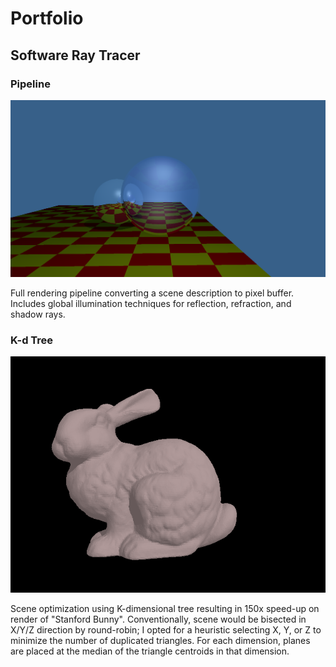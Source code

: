 # Portfolio

## Software Ray Tracer

### Pipeline

<img src="rayt.png" />

Full rendering pipeline converting a scene description to pixel buffer.
Includes global illumination techniques for reflection, refraction, and shadow
rays.

### K-d Tree

<img src="bunny.png" />

Scene optimization using K-dimensional tree resulting in 150x speed-up on render
of "Stanford Bunny".  Conventionally, scene would be bisected in X/Y/Z direction
by round-robin; I opted for a heuristic selecting X, Y, or Z to minimize the
number of duplicated triangles.  For each dimension, planes are placed at the 
median of the triangle centroids in that dimension.

